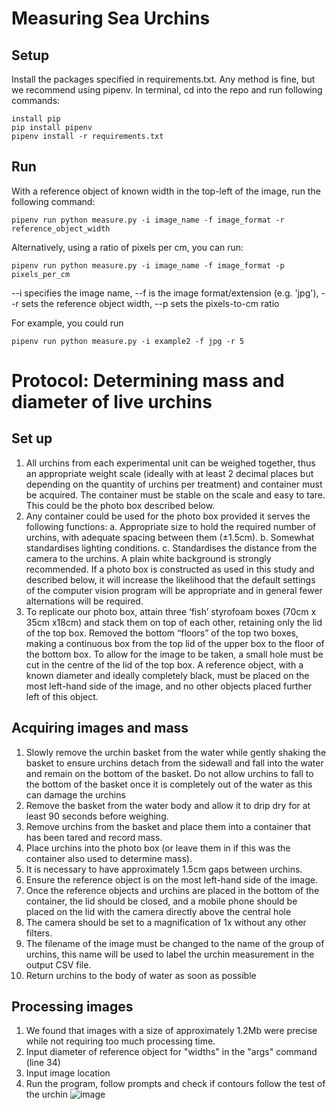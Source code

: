 # Measuring Sea Urchins

## Setup

Install the packages specified in requirements.txt. Any method is fine, but we recommend using pipenv. In terminal, cd into the repo and run following commands:

    install pip
    pip install pipenv
    pipenv install -r requirements.txt

## Run

With a reference object of known width in the top-left of the image, run the following command:

    pipenv run python measure.py -i image_name -f image_format -r reference_object_width

Alternatively, using a ratio of pixels per cm, you can run:

    pipenv run python measure.py -i image_name -f image_format -p pixels_per_cm

--i specifies the image name, 
--f is the image format/extension (e.g. 'jpg'),
--r sets the reference object width,
--p sets the pixels-to-cm ratio

For example, you could run
    
    pipenv run python measure.py -i example2 -f jpg -r 5

# Protocol: Determining mass and diameter of live urchins 

## Set up
1.	All urchins from each experimental unit can be weighed together, thus an appropriate weight scale (ideally with at least 2 decimal places but depending on the quantity of urchins per treatment) and container must be acquired. The container must be stable on the scale and easy to tare. This could be the photo box described below.
2.	Any container could be used for the photo box provided it serves the following functions: 
    a.	Appropriate size to hold the required number of urchins, with adequate spacing between them (±1.5cm).
    b.	Somewhat standardises lighting conditions.
    c.	Standardises the distance from the camera to the urchins.
A plain white background is strongly recommended. If a photo box is constructed as used in this study and described below, it will increase the likelihood that the default settings of the computer vision program will be appropriate and in general fewer alternations will be required.
3.	To replicate our photo box, attain three ‘fish’ styrofoam boxes (70cm x 35cm x18cm) and stack them on top of each other, retaining only the lid of the top box. Removed the bottom “floors” of the top two boxes, making a continuous box from the top lid of the upper box to the floor of the bottom box. To allow for the image to be taken, a small hole must be cut in the centre of the lid of the top box. A reference object, with a known diameter and ideally completely black, must be placed on the most left-hand side of the image, and no other objects placed further left of this object.

## Acquiring images and mass
1.	Slowly remove the urchin basket from the water while gently shaking the basket to ensure urchins detach from the sidewall and fall into the water and remain on the bottom of the basket. Do not allow urchins to fall to the bottom of the basket once it is completely out of the water as this can damage the urchins
2.	Remove the basket from the water body and allow it to drip dry for at least 90 seconds before weighing.
3.	Remove urchins from the basket and place them into a container that has been tared and record mass.
4.	Place urchins into the photo box (or leave them in if this was the container also used to determine mass). 
5.	It is necessary to have approximately 1.5cm gaps between urchins.
6.	Ensure the reference object is on the most left-hand side of the image.
7.	Once the reference objects and urchins are placed in the bottom of the container, the lid should be closed, and a mobile phone should be placed on the lid with the camera directly above the central hole
8.	The camera should be set to a magnification of 1x without any other filters.
9.	The filename of the image must be changed to the name of the group of urchins, this name will be used to label the urchin measurement in the output CSV file.
10.	Return urchins to the body of water as soon as possible

## Processing images
1.	We found that images with a size of approximately 1.2Mb were precise while not requiring too much processing time.
2.	Input diameter of reference object for "widths" in the "args" command (line 34)
3.	Input image location
4.	Run the program, follow prompts and check if contours follow the test of the urchin	
![image](https://user-images.githubusercontent.com/102225039/174484330-cda1e7cf-947c-4361-9eaf-21ec81857c97.png)
